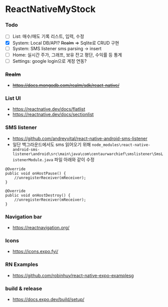 # ReactNativeMyStock

### Todo
- [ ] List: 매수/매도 기록 리스트, 입력, 수정
- [x] System: Local DB/API? ~~Realm~~ => Sqlite로 CRUD 구현
- [ ] System: SMS listener sms parsing -> insert
- [ ] Home: 실시간 주가, 그래프, 보유 잔고 평단, 수익률 등 통계
- [ ] Settings: google login으로 계정 연동?

### ~~Realm~~
- ~~https://docs.mongodb.com/realm/sdk/react-native/~~

### List UI
- https://reactnative.dev/docs/flatlist
- https://reactnative.dev/docs/sectionlist

### SMS listener
- https://github.com/andreyvital/react-native-android-sms-listener
- 일단 백그라운드에서도 sms 읽어오기 위해
`node_modules\react-native-android-sms-listener\android\src\main\java\com\centaurwarchief\smslistener\SmsListenerModule.java` 파일 아래와 같이 수정
```
@Override
public void onHostPause() {
    //unregisterReceiver(mReceiver);
}

@Override
public void onHostDestroy() {
    //unregisterReceiver(mReceiver);
}
```

### Navigation bar
- https://reactnavigation.org/

### Icons
- https://icons.expo.fyi/

### RN Examples
- https://github.com/robinhuy/react-native-expo-examplesg

### build & release
- https://docs.expo.dev/build/setup/
